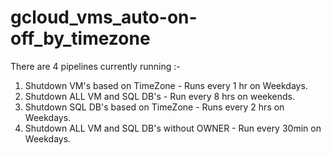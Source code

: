 # gcloud_vms_auto-on-off_by_timezone

There are 4 pipelines currently running :-
1. Shutdown VM's based on TimeZone - Runs every 1 hr on Weekdays.
2. Shutdown ALL VM and SQL DB's - Run every 8 hrs on weekends.
3. Shutdown SQL DB's based on TimeZone - Runs every 2 hrs on Weekdays.
4. Shutdown ALL VM and SQL DB's without OWNER - Run every 30min on Weekdays.